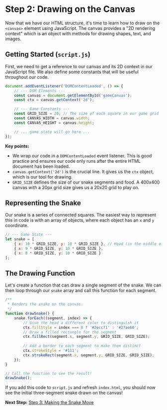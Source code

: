 
# Step 2: Drawing on the Canvas

Now that we have our HTML structure, it's time to learn how to draw on the `<canvas>` element using JavaScript. The canvas provides a "2D rendering context" which is an object with methods for drawing shapes, text, and images.

## Getting Started (`script.js`)

First, we need to get a reference to our canvas and its 2D context in our JavaScript file. We also define some constants that will be useful throughout our code.

```javascript
document.addEventListener('DOMContentLoaded', () => {
    // --- DOM Elements ---
    const canvas = document.getElementById('gameCanvas');
    const ctx = canvas.getContext('2d');

    // --- Game Constants ---
    const GRID_SIZE = 20; // The size of each square in our game grid
    const CANVAS_WIDTH = canvas.width;
    const CANVAS_HEIGHT = canvas.height;

    // ... game state will go here ...
});
```
**Key points:**
- We wrap our code in a `DOMContentLoaded` event listener. This is good practice and ensures our code only runs after the entire HTML document has been loaded.
- `canvas.getContext('2d')` is the crucial line. It gives us the `ctx` object, which is our tool for drawing.
- `GRID_SIZE` defines the size of our snake segments and food. A 400x400 canvas with a 20px grid size gives us a 20x20 grid to play on.

## Representing the Snake

Our snake is a series of connected squares. The easiest way to represent this in code is with an array of objects, where each object has an `x` and `y` coordinate.

```javascript
// --- Game State ---
let snake = [
    { x: 10 * GRID_SIZE, y: 10 * GRID_SIZE }, // Head (in the middle of the board)
    { x: 9 * GRID_SIZE, y: 10 * GRID_SIZE },
    { x: 8 * GRID_SIZE, y: 10 * GRID_SIZE }
];
```

## The Drawing Function

Let's create a function that can draw a single segment of the snake. We can then loop through our `snake` array and call this function for each segment.

```javascript
/**
 * Renders the snake on the canvas.
 */
function drawSnake() {
    snake.forEach((segment, index) => {
        // Give the head a different color to distinguish it
        ctx.fillStyle = index === 0 ? '#2ecc71' : '#27ae60';
        // Draw a filled rectangle for the segment
        ctx.fillRect(segment.x, segment.y, GRID_SIZE, GRID_SIZE);
        
        // Add a border to each segment to make them distinct
        ctx.strokeStyle = '#111';
        ctx.strokeRect(segment.x, segment.y, GRID_SIZE, GRID_SIZE);
    });
}

// Call the function to see the result!
drawSnake();
```
If you add this code to `script.js` and refresh `index.html`, you should now see the initial three-segment snake drawn on the canvas!

**Next Step:** [Step 3: Making the Snake Move](./step3-movement.md)
